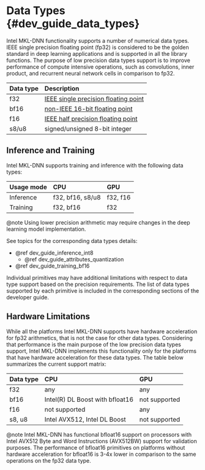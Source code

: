 Data Types {#dev_guide_data_types}
==================================

Intel MKL-DNN functionality supports a number of numerical
data types. IEEE single precision floating point (fp32) is considered
to be the golden standard in deep learning applications and is supported
in all the library functions. The purpose of low precision data types
support is to improve performance of compute intensive operations, such as
convolutions, inner product, and recurrent neural network cells
in comparison to fp32.

| Data type | Description
| :---      | :---
| f32       | [IEEE single precision floating point](https://en.wikipedia.org/wiki/Single-precision_floating-point_format#IEEE_754_single-precision_binary_floating-point_format:_binary32)
| bf16      | [non-IEEE 16-bit floating point](https://software.intel.com/en-us/download/bfloat16-hardware-numerics-definition)
| f16       | [IEEE half precision floating point](https://en.wikipedia.org/wiki/Half-precision_floating-point_format#IEEE_754_half-precision_binary_floating-point_format:_binary16)
| s8/u8     | signed/unsigned 8-bit integer

## Inference and Training

Intel MKL-DNN supports training and inference with the following data types:

| Usage mode | CPU                | GPU        |
| :---       | :---               | :---       |
| Inference  | f32, bf16, s8/u8   | f32, f16   |
| Training   | f32, bf16          | f32        |

@note
    Using lower precision arithmetic may require changes in the deep learning
    model implementation.

See topics for the corresponding data types details:
 * @ref dev_guide_inference_int8
   * @ref dev_guide_attributes_quantization
 * @ref dev_guide_training_bf16

Individual primitives may have additional limitations with respect to data type
support based on the precision requirements. The list of data types supported
by each primitive is included in the corresponding sections of the developer
guide.

## Hardware Limitations

While all the platforms Intel MKL-DNN supports have hardware acceleration for
fp32 arithmetics, that is not the case for other data types. Considering that
performance is the main purpose of the low precision data types support,
Intel MKL-DNN implements this functionality only for the platforms that have
hardware acceleration for these data types. The table below summarizes the
current support matrix:

| Data type | CPU                             | GPU           |
| :---      | :---                            | :---          |
| f32       | any                             | any           |
| bf16      | Intel(R) DL Boost with bfloat16 | not supported |
| f16       | not supported                   | any           |
| s8, u8    | Intel AVX512, Intel DL Boost    | not supported |

@note
  Intel MKL-DNN has functional bfloat16 support on processors with
  Intel AVX512 Byte and Word Instructions (AVX512BW) support for validation
  purposes. The performance of bfloat16 primitives on platforms without
  hardware acceleration for bfloat16 is 3-4x lower in comparison to
  the same operations on the fp32 data type.
